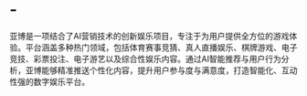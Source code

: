 # -
亚博是一项结合了AI营销技术的创新娱乐项目，专注于为用户提供全方位的游戏体验。平台涵盖多种热门领域，包括体育赛事竞猜、真人直播娱乐、棋牌游戏、电子竞技、彩票投注、电子游艺以及综合性娱乐内容。通过AI智能推荐与用户行为分析，亚博能够精准推送个性化内容，提升用户参与度与满意度，打造智能化、互动性强的数字娱乐平台。
